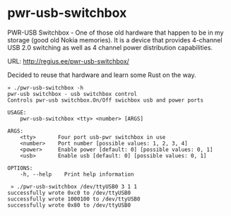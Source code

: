 # pwr-usb-switchbox
PWR-USB Switchbox  - One of those old hardware that happen to be in my storage (good old Nokia memories).
It is a device that provides 4-channel USB 2.0 switching as well as 4 channel power distribution capabilities. 

URL: http://regius.ee/pwr-usb-switchbox/

Decided to reuse that hardware and learn some Rust on the way.   

```
» ./pwr-usb-switchbox -h
pwr-usb switchbox - usb switchbox control 
Controls pwr-usb switchbox.On/Off swichbox usb and power ports

USAGE:
    pwr-usb-switchbox <tty> <number> [ARGS]

ARGS:
    <tty>       Four port usb-pwr switchbox in use
    <number>    Port number [possible values: 1, 2, 3, 4]
    <power>     Enable power [default: 0] [possible values: 0, 1]
    <usb>       Enable usb [default: 0] [possible values: 0, 1]

OPTIONS:
    -h, --help    Print help information

 » ./pwr-usb-switchbox /dev/ttyUSB0 3 1 1
successfully wrote 0xc0 to /dev/ttyUSB0
successfully wrote 1000100 to /dev/ttyUSB0
successfully wrote 0x80 to /dev/ttyUSB0

```
